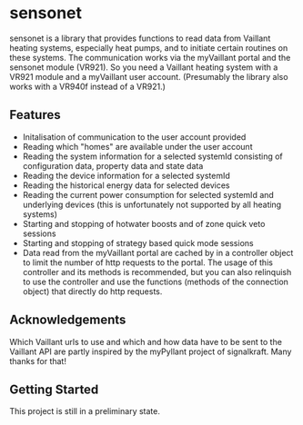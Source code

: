 # sensonet

sensonet is a library that provides functions to read data from Vaillant heating systems, especially heat pumps, and to initiate certain routines on these systems.
The communication works via the myVaillant portal and the sensonet module (VR921). So you need a Vaillant heating system with a VR921 module and a myVaillant user account. 
(Presumably the library also works with a VR940f instead of a VR921.)

## Features
- Initalisation of communication to the user account provided 
- Reading which "homes" are available under the user account
- Reading the system information for a selected systemId consisting of configuration data, property data and state data 
- Reading the device information for a selected systemId
- Reading the historical energy data for selected devices 
- Reading the current power consumption for selected systemId and underlying devices (this is unfortunately not supported by all heating systems) 
- Starting and stopping of hotwater boosts and of zone quick veto sessions
- Starting and stopping of strategy based quick mode sessions
- Data read from the myVaillant portal are cached by in a controller object to limit the number of http requests to the portal. The usage of this controller and
  its methods is recommended, but you can also relinquish to use the controller and use the functions (methods of the connection object) that directly do http requests.

## Acknowledgements

Which Vaillant urls to use and which and how data have to be sent to the Vaillant API are partly inspired by the myPyllant project of signalkraft. Many thanks for that! 
 
## Getting Started

This project is still in a preliminary state.

